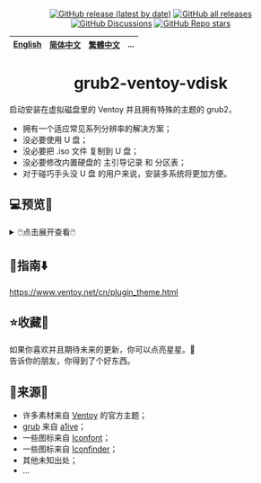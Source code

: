<div align="center">

[![GitHub release (latest by date)](https://img.shields.io/github/v/release/M-L-P/grub2-ventoy-vdisk)](https://github.com/M-L-P/grub2-ventoy-vdisk/releases/latest)
[![GitHub all releases](https://img.shields.io/github/downloads/M-L-P/grub2-ventoy-vdisk/total)](https://github.com/M-L-P/grub2-ventoy-vdisk/releases)
[![GitHub Discussions](https://img.shields.io/github/discussions/M-L-P/grub2-ventoy-vdisk)](https://github.com/M-L-P/grub2-ventoy-vdisk/discussions)
[![GitHub Repo stars](https://img.shields.io/github/stars/M-L-P/grub2-ventoy-vdisk?style=social)](https://github.com/M-L-P/grub2-ventoy-vdisk/stargazers)

</div>

[English](README.md)|[简体中文](README-自述文件.md)|[繁體中文](README-繁體中文.md)|...
--|--|--|--

<h1 align="center">grub2-ventoy-vdisk</h1>

启动安装在虚拟磁盘里的 Ventoy 并且拥有特殊的主题的 grub2，
- 拥有一个适应常见系列分辨率的解决方案；
- 没必要使用 U 盘；
- 没必要把 .iso 文件 复制到 U 盘；
- 没必要修改内置硬盘的 主引导记录 和 分区表；
- 对于碰巧手头没 U 盘 的用户来说，安装多系统将更加方便。


## 💻️预览👀

<details>
<summary>🖱️点击展开查看🖱️</summary>

### 1024x768
<img src="https://raw.githubusercontent.com/M-L-P/.github/main/screenshots/grub2-ventoy-vdisk/between-1k.png">
<img src="https://raw.githubusercontent.com/M-L-P/.github/main/screenshots/grub2-ventoy-vdisk/1k.png">

### 1920x1080
<img src="https://raw.githubusercontent.com/M-L-P/.github/main/screenshots/grub2-ventoy-vdisk/between-1080p.png">
<img src="https://raw.githubusercontent.com/M-L-P/.github/main/screenshots/grub2-ventoy-vdisk/1080p-tree.png">
<img src="https://raw.githubusercontent.com/M-L-P/.github/main/screenshots/grub2-ventoy-vdisk/1080p.png">
</details>

## 🧭指南⬇️

https://www.ventoy.net/cn/plugin_theme.html

## ⭐收藏🌟
如果你喜欢并且期待未来的更新，你可以点亮星星。💫<br/>
告诉你的朋友，你得到了个好东西。

## 🎉来源🎊
- 许多素材来自 [Ventoy](https://github.com/ventoy/Ventoy) 的官方主题；
- [grub](https://github.com/a1ive/grub) 来自 [a1ive](https://github.com/a1ive)；
- 一些图标来自 [Iconfont](https://www.iconfont.cn/)；
- 一些图标来自 [Iconfinder](https://www.iconfinder.com/)；
- 其他未知出处；
- ...
